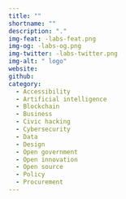 ```yaml
---
title: ""
shortname: ""
description: "."
img-feat: -labs-feat.png
img-og: -labs-og.png
img-twitter: -labs-twitter.png
img-alt: " logo"
website: 
github: 
category:
  - Accessibility
  - Artificial intelligence
  - Blockchain
  - Business
  - Civic hacking
  - Cybersecurity
  - Data
  - Design
  - Open government
  - Open innovation
  - Open source
  - Policy
  - Procurement
---
```


